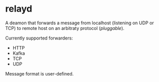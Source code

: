 # relayd
A deamon that forwards a message from localhost (listening on UDP or TCP) to remote host on an arbitraty protocol (*pluggable*). 

Currently supported forwarders:
  * HTTP
  * Kafka
  * TCP
  * UDP
  
Message format is user-defined.
